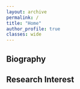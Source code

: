 ```yaml
---
layout: archive
permalink: /
title: "Home"
author_profile: true
classes: wide
---
```


## Biography

## Research Interest
  
